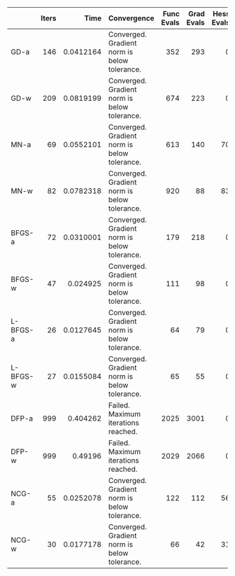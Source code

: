 |          |   Iters |      Time | Convergence                                  |   Func Evals |   Grad Evals |   Hess Evals |
|:---------|--------:|----------:|:---------------------------------------------|-------------:|-------------:|-------------:|
| GD-a     |     146 | 0.0412164 | Converged. Gradient norm is below tolerance. |          352 |          293 |            0 |
| GD-w     |     209 | 0.0819199 | Converged. Gradient norm is below tolerance. |          674 |          223 |            0 |
| MN-a     |      69 | 0.0552101 | Converged. Gradient norm is below tolerance. |          613 |          140 |           70 |
| MN-w     |      82 | 0.0782318 | Converged. Gradient norm is below tolerance. |          920 |           88 |           83 |
| BFGS-a   |      72 | 0.0310001 | Converged. Gradient norm is below tolerance. |          179 |          218 |            0 |
| BFGS-w   |      47 | 0.024925  | Converged. Gradient norm is below tolerance. |          111 |           98 |            0 |
| L-BFGS-a |      26 | 0.0127645 | Converged. Gradient norm is below tolerance. |           64 |           79 |            0 |
| L-BFGS-w |      27 | 0.0155084 | Converged. Gradient norm is below tolerance. |           65 |           55 |            0 |
| DFP-a    |     999 | 0.404262  | Failed. Maximum iterations reached.          |         2025 |         3001 |            0 |
| DFP-w    |     999 | 0.49196   | Failed. Maximum iterations reached.          |         2029 |         2066 |            0 |
| NCG-a    |      55 | 0.0252078 | Converged. Gradient norm is below tolerance. |          122 |          112 |           56 |
| NCG-w    |      30 | 0.0177178 | Converged. Gradient norm is below tolerance. |           66 |           42 |           31 |